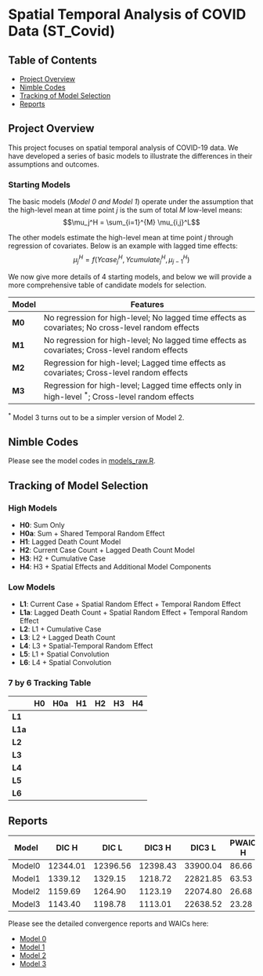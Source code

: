 # Spatial Temporal Analysis of COVID Data (ST_Covid)

## Table of Contents
- [Project Overview](#project-overview)
- [Nimble Codes](#nimble-codes)
- [Tracking of Model Selection](#tracking-of-model-selection)
- [Reports](#reports)

## Project Overview

This project focuses on spatial temporal analysis of COVID-19 data. We have developed a series of basic models to illustrate the differences in their assumptions and outcomes.

### Starting Models 
The basic models (*Model 0 and Model 1*) operate under the assumption that the high-level mean at time point $j$ is the sum of total $M$ low-level means: 
$$\mu_j^H = \sum_{i=1}^{M} \mu_{i,j}^L$$

The other models estimate the high-level mean at time point $j$ through regression of covariates. Below is an example with lagged time effects: 
$$\mu_j^H = f(Ycase_{j}^H, Ycumulate_{j}^H, \mu_{j-1}^H)$$

We now give more details of 4 starting models, and below we will provide a more comprehensive table of candidate models for selection.

| Model | Features |
|-------|----------|
| **M0** | No regression for high-level; No lagged time effects as covariates; No cross-level random effects |
| **M1** | No regression for high-level; No lagged time effects as covariates; Cross-level random effects |
| **M2** | Regression for high-level; Lagged time effects as covariates; Cross-level random effects | 
| **M3** | Regression for high-level; Lagged time effects only in high-level ${}^*$; Cross-level random effects | 

${}^*$ Model 3 turns out to be a simpler version of Model 2.

## Nimble Codes

Please see the model codes in [models_raw.R](https://github.com/Sijianf/ST_Covid/blob/main/codes/models_raw.R).  

## Tracking of Model Selection

### High Models
- **H0**: Sum Only
- **H0a**: Sum + Shared Temporal Random Effect
- **H1**: Lagged Death Count Model
- **H2**: Current Case Count + Lagged Death Count Model
- **H3**: H2 + Cumulative Case
- **H4**: H3 + Spatial Effects and Additional Model Components

### Low Models
- **L1**: Current Case + Spatial Random Effect + Temporal Random Effect
- **L1a**: Lagged Death Count + Spatial Random Effect + Temporal Random Effect
- **L2**: L1 + Cumulative Case
- **L3**: L2 + Lagged Death Count
- **L4**: L3 + Spatial-Temporal Random Effect
- **L5**: L1 + Spatial Convolution
- **L6**: L4 + Spatial Convolution

### 7 by 6 Tracking Table

|         | **H0** | **H0a** | **H1** | **H2** | **H3** | **H4** |
|---------|--------|---------|--------|--------|--------|--------|
| **L1**  |        |         |        |        |        |        |
| **L1a** |        |         |        |        |        |        |
| **L2**  |        |         |        |        |        |        |
| **L3**  |        |         |        |        |        |        |
| **L4**  |        |         |        |        |        |        |
| **L5**  |        |         |        |        |        |        |
| **L6**  |        |         |        |        |        |        |

## Reports

| Model  | DIC H    | DIC L    | DIC3 H    | DIC3 L    | PWAIC H  | PWAIC L  | WAIC H    | WAIC L    |
|--------|----------|----------|-----------|-----------|----------|----------|-----------|-----------|
| Model0 | 12344.01 | 12396.56 | 12398.43  | 33900.04  | 86.66    | 161.99   | 12060.53  | 33256.55  |
| Model1 | 1339.12  | 1329.15  | 1218.72   | 22821.85  | 63.53    | 195.22   | 1004.57   | 22052.96  |
| Model2 | 1159.69  | 1264.90  | 1123.19   | 22074.80  | 26.68    | 189.18   | 1030.16   | 21330.70  |
| Model3 | 1143.40  | 1198.78  | 1113.01   | 22638.52  | 23.28    | 203.92   | 1031.58   | 21836.52  |

Please see the detailed convergence reports and WAICs here: 

- [Model 0](https://sijianf.github.io/ST_Covid/pages/Report_July_m0.html)
- [Model 1](https://sijianf.github.io/ST_Covid/pages/Report_July_m1.html)
- [Model 2](https://sijianf.github.io/ST_Covid/pages/Report_July_m2.html)
- [Model 3](https://sijianf.github.io/ST_Covid/pages/Report_July_m3.html)
